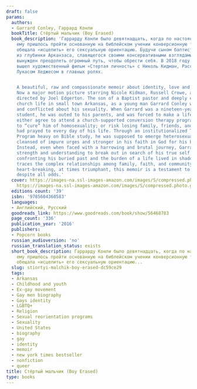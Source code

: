 ```yaml
---
draft: false
params:
  authors:
  - Garrard Conley, Гаррард Конли
  bookTitle: Стёртый мальчик (Boy Erased)
  book_description: 'Гаррарду Конли было девятнадцать, когда по настоянию родителей
    ему пришлось пройти основанную на библейском учении конверсионную терапию, которая
    обещала «исцелить» его сексуальную ориентацию. Будучи сыном баптистского священника
    из глубинки Арканзаса, славящегося своими консервативными взглядами, Гаррард был
    вынужден преодолеть огромный путь, чтобы обрести себя. В 2018 году по его мемуарам
    вышел художественный фильм «Стертая личность» с Николь Кидман, Расселом Кроу и
    Лукасом Хеджесом в главных ролях.


    A beautiful, raw and compassionate memoir about identity, love and understanding.
    Now a major motion picture starring Nicole Kidman, Russell Crowe, and Lucas Hedges,
    directed by Joel Edgerton. The son of a Baptist pastor and deeply embedded in
    church life in small town Arkansas, as a young man Garrard Conley was terrified
    and conflicted about his sexuality. When Garrard was a nineteen-year-old college
    student, he was outed to his parents, and was forced to make a life-changing decision:
    either agree to attend a church-supported conversion therapy program that promised
    to “cure” him of homosexuality; or risk losing family, friends, and the God he
    had prayed to every day of his life. Through an institutionalized Twelve-Step
    Program heavy on Bible study, he was supposed to emerge heterosexual, ex-gay,
    cleansed of impure urges and stronger in his faith in God for his brush with sin.
    Instead, even when faced with a harrowing and brutal journey, Garrard found the
    strength and understanding to break out in search of his true self and forgiveness.By
    confronting his buried past and the burden of a life lived in shadow, Garrard
    traces the complex relationships among family, faith, and community. At times
    heart-breaking, at times triumphant, this memoir is a testament to love that survives
    despite all odds.'
  cover: https://images-na.ssl-images-amazon.com/images/S/compressed.photo.goodreads.com/books/1617884308i/56468783.jpg,
    https://images-na.ssl-images-amazon.com/images/S/compressed.photo.goodreads.com/books/1484165172i/33358204.jpg
  editions count: '39'
  isbn: '9785604360583'
  languages:
  - Английский, Русский
  goodreads_link: https://www.goodreads.com/book/show/56468783
  page_count: '336'
  publication_year: '2016'
  publishers:
  - Popcorn books
  russian_audioversion: 'no'
  russian_translation_status: exists
  short_book_description: Гаррарду Конли было девятнадцать, когда по настоянию родителей
    ему пришлось пройти основанную на библейском учении конверсионную терапию, которая
    обещала «исцелить» его сексуальную ориентацию...
  slug: stiortyi-malchik-boy-erased-dc59ce29
  tags:
  - Arkansas
  - Childhood and youth
  - Ex-gay movement
  - Gay men biography
  - Gays identity
  - LGBTQ+
  - Religion
  - Sexual reorientation programs
  - Sexuality
  - United States
  - biography
  - gay
  - identity
  - memoir
  - new york times bestseller
  - nonfiction
  - queer
title: Стёртый мальчик (Boy Erased)
type: books
---
```

